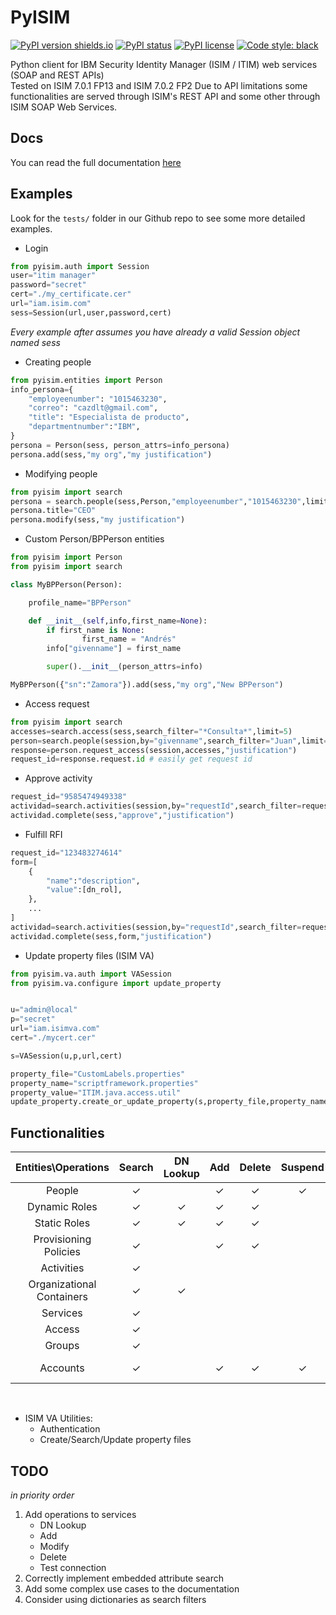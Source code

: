 # PyISIM

[![PyPI version shields.io](https://img.shields.io/pypi/v/pyisim)](https://pypi.python.org/pypi/pyisim/)
[![PyPI status](https://img.shields.io/pypi/status/pyisim)](https://pypi.python.org/pypi/pyisim/)
[![PyPI license](https://img.shields.io/pypi/l/pyisim)](https://pypi.python.org/pypi/pyisim/)
[![Code style: black](https://img.shields.io/badge/code%20style-black-000000.svg)](https://github.com/psf/black)

<!-- https://img.shields.io/pypi/l/pyisim -->

Python client for IBM Security Identity Manager (ISIM / ITIM) web services (SOAP and REST APIs) <br>
Tested on ISIM 7.0.1 FP13 and ISIM 7.0.2 FP2
Due to API limitations some functionalities are served through ISIM's REST API and some other through ISIM SOAP Web Services.

## Docs
You can read the full documentation [here](https://pyisim.readthedocs.io/en/latest/)

## Examples

Look for the ``tests/`` folder in our Github repo to see some more detailed examples.

-   Login

```py
from pyisim.auth import Session
user="itim manager"
password="secret"
cert="./my_certificate.cer"
url="iam.isim.com"
sess=Session(url,user,password,cert)
```

_Every example after assumes you have already a valid Session object named sess_

-   Creating people

```py
from pyisim.entities import Person
info_persona={
    "employeenumber": "1015463230",
    "correo": "cazdlt@gmail.com",
    "title": "Especialista de producto",
    "departmentnumber":"IBM",
}
persona = Person(sess, person_attrs=info_persona)
persona.add(sess,"my org","my justification")
```

-   Modifying people

```py
from pyisim import search
persona = search.people(sess,Person,"employeenumber","1015463230",limit=1)[0]
persona.title="CEO"
persona.modify(sess,"my justification")
```

-   Custom Person/BPPerson entities

```py
from pyisim import Person
from pyisim import search

class MyBPPerson(Person):

    profile_name="BPPerson"

    def __init__(self,info,first_name=None):
        if first_name is None:
                first_name = "Andrés"
        info["givenname"] = first_name

        super().__init__(person_attrs=info)

MyBPPerson({"sn":"Zamora"}).add(sess,"my org","New BPPerson")
```

-   Access request

```py
from pyisim import search
accesses=search.access(sess,search_filter="*Consulta*",limit=5)
person=search.people(session,by="givenname",search_filter="Juan",limit=1)[0]
response=person.request_access(session,accesses,"justification")
request_id=response.request.id # easily get request id

```

-   Approve activity

```py
request_id="9585474949338"
actividad=search.activities(session,by="requestId",search_filter=request_id,limit=1)[0]
actividad.complete(sess,"approve","justification")
```

-   Fulfill RFI

```py
request_id="123483274614"
form=[
    {
        "name":"description",
        "value":[dn_rol],
    },
    ...
]
actividad=search.activities(session,by="requestId",search_filter=request_id)[0]
actividad.complete(sess,form,"justification")
```

-   Update property files (ISIM VA)

```py
from pyisim.va.auth import VASession
from pyisim.va.configure import update_property


u="admin@local"
p="secret"
url="iam.isimva.com"
cert="./mycert.cer"

s=VASession(u,p,url,cert)

property_file="CustomLabels.properties"
property_name="scriptframework.properties"
property_value="ITIM.java.access.util"
update_property.create_or_update_property(s,property_file,property_name,property_value)
```

## Functionalities

|    Entities\Operations    | Search | DN Lookup | Add | Delete | Suspend | Restore |      Modify     |
|:-------------------------:|:------:|:---------:|:---:|:------:|:-------:|:-------:|:---------------:|
|           People          |    ✓   |           |  ✓  |    ✓   |    ✓    |    ✓    |        ✓        |
|       Dynamic Roles       |    ✓   |     ✓     |  ✓  |    ✓   |         |         |        ✓        |
|        Static Roles       |    ✓   |     ✓     |  ✓  |    ✓   |         |         |        ✓        |
|   Provisioning Policies   |    ✓   |           |  ✓  |    ✓   |         |         |        ✓        |
|         Activities        |    ✓   |           |     |        |         |         |    (Complete)   |
| Organizational Containers |    ✓   |     ✓     |     |        |         |         |                 |
|          Services         |    ✓   |           |     |        |         |         |                 |
|           Access          |    ✓   |           |     |        |         |         |    (Request)    |
|           Groups          |    ✓   |           |     |        |         |         |                 |
|          Accounts         |    ✓   |           |  ✓  |    ✓   |    ✓    |    ✓    |  ✓ (and orphan) |

<br>

-   ISIM VA Utilities:
    -   Authentication
    -   Create/Search/Update property files


## TODO
*in priority order*
1. Add operations to services
    -   DN Lookup
    -   Add
    -   Modify
    -   Delete
    -   Test connection
2. Correctly implement embedded attribute search
3. Add some complex use cases to the documentation
4. Consider using dictionaries as search filters


